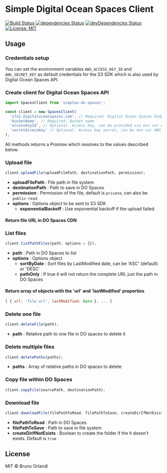 # Simple Digital Ocean Spaces Client

[![Build Status](https://travis-ci.org/KasselLabs/simple-do-spaces.svg?branch=master)](https://travis-ci.org/KasselLabs/simple-do-spaces) [![dependencies Status](https://david-dm.org/KasselLabs/simple-do-spaces/status.svg)](https://david-dm.org/KasselLabs/simple-do-spaces) [![devDependencies Status](https://david-dm.org/KasselLabs/simple-do-spaces/dev-status.svg)](https://david-dm.org/KasselLabs/simple-do-spaces?type=dev) [![License: MIT](https://img.shields.io/badge/License-MIT-blue.svg)](https://opensource.org/licenses/MIT)

## Usage

### Credentials setup

You can set the environment variables `AWS_ACCESS_KEY_ID` and `AWS_SECRET_KEY` as default credentials for the S3 SDK which is also used by Digital Ocean Spaces API.

### Create client for Digital Ocean Spaces API

```js
import SpacesClient from 'simples-do-spaces';

const client = new SpacesClient(
  'sfo2.digitaloceanspaces.com', // Required, Digital Ocean Spaces Endpoint
  'bucketName', // Required. Bucket name
  'accessKeyId', // Optional. Access key, can be provided via env var AWS_ACCESS_KEY_ID
  'secretAccessKey' // Optional. Access key secret, can be env var AWS_SECRET_ACCESS_KEY
);

```

All methods returns a Promise which resolves to the values described below.

### Upload file

```js
client.uploadFile(uploadFilePath, destinationPath, permission);
```

- **uploadFilePath** : File path in file system
- **destinationPath** : Path to save in DO Spaces
- **permission** : Permission of the file, default is `private`, can also be `public-read`.
- **options** : Options object to be sent to S3 SDK
  - **exponentialBackoff** : Use exponential backoff if the upload failed

#### Return file URL in DO Spaces CDN

### List files

```js
client.listPathFiles(path, options = {});
```

- **path** : Path in DO Spaces to list
- **options** : Options object
  - **sortByDate** : Sort files by LastModified date, can be 'ASC' (default) or 'DESC'
  - **pathOnly** : If true it will not return the complete URL just the path in DO Spaces

#### Return array of objects with the 'url' and 'lastModified' properties
```js
[ { url: 'file url', lastModified: Date }, ... ]
```

### Delete one file

```js
client.deleteFile(path);
```

- **path** : Relative path to one file in DO spaces to delete it

### Delete multiple files

```js
client.deletePaths(paths);
```

- **paths** : Array of relative paths in DO spaces to delete

### Copy file within DO Spaces

```js
client.copyFile(sourcePath, destinationPath);
```

### Download file

```js
client.downloadFile(filePathToRead, filePathToSave, createDirIfNotExists);
```

- **filePathToRead** : Path in DO Spaces
- **filePathToSave** : Path to save in file system
- **createDirIfNotExists** : Boolean to create the folder if the it doesn't exists. Default is `true`

## License

MIT © Bruno Orlandi
